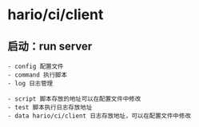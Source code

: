 # hario/ci/client

## 启动：run server
    - config 配置文件
    - command 执行脚本
    - log 日志管理
    
    - script 脚本存放的地址可以在配置文件中修改
    - test 脚本执行日志存放地址
    - data hario/ci/client 日志存放地址，可以在配置文件中修改

